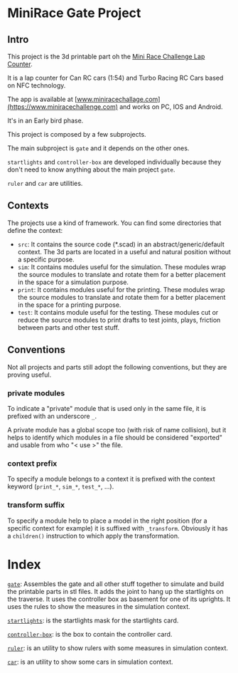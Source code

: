 # MiniRace Gate Project

## Intro
This project is the 3d printable part oh the
[Mini Race Challenge Lap Counter](https://www.youtube.com/channel/UCmPbh32NU4jp-B-oBcA80wQ).

It is a lap counter for Can RC cars (1:54) and Turbo Racing RC Cars based on NFC technology.

The app is available at [www.miniracechallage.com](https://www.miniracechallenge.com)
and works on PC, IOS and Android.

It's in an Early bird phase.

This project is composed by a few subprojects.

The main subproject is `gate` and it depends on the other ones.

`startlights` and `controller-box` are developed individually because they
don't need to know anything about the main project `gate`. 

`ruler` and `car` are utilities.

## Contexts
The projects use a kind of framework.
You can find some directories that define the context:
- `src`: It contains the source code (*.scad) in an abstract/generic/default context.
  The 3d parts are located in a useful and natural position without a specific purpose.  
- `sim`: It contains modules useful for the simulation. These modules wrap the source modules
  to translate and rotate them for a better placement in the space for a simulation purpose.
- `print`: It contains modules useful for the printing. These modules wrap the source modules
  to translate and rotate them for a better placement in the space for a printing purpose.
- `test`: It contains module useful for the testing. These modules cut or reduce the source
  modules to print drafts to test joints, plays, friction between parts and other test stuff.
  
## Conventions

Not all projects and parts still adopt the following conventions, but they are proving useful. 

### private modules
To indicate a "private" module that is used only in the same file, it is prefixed with an underscore `_`.

A private module has a global scope too (with risk of name collision), but it helps to identify which modules in a file
should be considered "exported" and usable from who "< use >" the file.

### context prefix
To specify a module belongs to a context it is prefixed with the context keyword (`print_*`, `sim_*`, `test_*`, ...).

### transform suffix
To specify a module help to place a model in the right position (for a specific context for example)
it is suffixed with `_transform`. Obviously it has a `children()` instruction to which apply the transformation.


# Index
[`gate`](gate/README.md): Assembles the gate and all other stuff together to simulate
and build the printable parts in stl files.
It adds the joint to hang up the startlights on the traverse.
It uses the controller box as basement for one of its uprights.
It uses the rules to show the measures in the simulation context.

[`startlights`](startlights/README.md): is the startlights mask for the startlights card.

[`controller-box`](controller-box/README.md): is the box to contain the controller card.

[`ruler`](ruler/README.md): is an utility to show rulers with some measures in simulation context.

[`car`](car/README.md): is an utility to show some cars in simulation context.